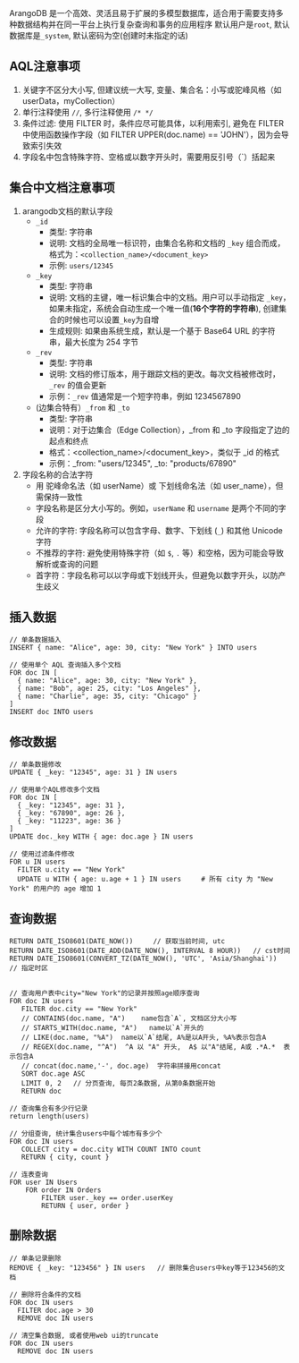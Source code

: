 ArangoDB 是一个高效、灵活且易于扩展的多模型数据库，适合用于需要支持多种数据结构并在同一平台上执行复杂查询和事务的应用程序
默认用户是`root`, 默认数据库是`_system`, 默认密码为空(创建时未指定的话)

## AQL注意事项
1. 关键字不区分大小写, 但建议统一大写, 变量、集合名：小写或驼峰风格（如 userData，myCollection）
2. 单行注释使用 `//`, 多行注释使用 `/* */`
3. 条件过滤: 使用 FILTER 时，条件应尽可能具体，以利用索引, 避免在 FILTER 中使用函数操作字段（如 FILTER UPPER(doc.name) == 'JOHN'），因为会导致索引失效
4. 字段名中包含特殊字符、空格或以数字开头时，需要用反引号（`）括起来

## 集合中文档注意事项
1. arangodb文档的默认字段
   - `_id`
     - 类型: 字符串
     - 说明: 文档的全局唯一标识符，由集合名称和文档的 `_key` 组合而成，格式为：`<collection_name>/<document_key>`
     - 示例: `users/12345`
   - `_key`
     - 类型: 字符串
     - 说明: 文档的主键，唯一标识集合中的文档。用户可以手动指定 `_key`，如果未指定，系统会自动生成一个唯一值(**16个字符的字符串**), 创建集合的时候也可以设置`_key`为自增
     - 生成规则: 如果由系统生成，默认是一个基于 Base64 URL 的字符串，最大长度为 254 字节
   - `_rev`
     - 类型: 字符串
     - 说明: 文档的修订版本，用于跟踪文档的更改。每次文档被修改时，`_rev` 的值会更新
     - 示例：`_rev` 值通常是一个短字符串，例如 1234567890
   - (边集合特有）`_from` 和 `_to`
     - 类型: 字符串
     - 说明：对于边集合（Edge Collection），_from 和 _to 字段指定了边的起点和终点
     - 格式：<collection_name>/<document_key>，类似于 _id 的格式
     - 示例：_from: "users/12345", _to: "products/67890"
2. 字段名称的合法字符
   - 用 驼峰命名法（如 userName）或 下划线命名法（如 user_name），但需保持一致性
   - 字段名称是区分大小写的。例如，`userName` 和 `username` 是两个不同的字段
   - 允许的字符: 字段名称可以包含字母、数字、下划线 (`_`) 和其他 Unicode 字符
   - 不推荐的字符: 避免使用特殊字符（如 `$`, `.` 等）和空格，因为可能会导致解析或查询的问题
   - 首字符：字段名称可以以字母或下划线开头，但避免以数字开头，以防产生歧义


## 插入数据
```aql
// 单条数据插入
INSERT { name: "Alice", age: 30, city: "New York" } INTO users

// 使用单个 AQL 查询插入多个文档
FOR doc IN [
  { name: "Alice", age: 30, city: "New York" },
  { name: "Bob", age: 25, city: "Los Angeles" },
  { name: "Charlie", age: 35, city: "Chicago" }
]
INSERT doc INTO users
```

## 修改数据
```aql
// 单条数据修改
UPDATE { _key: "12345", age: 31 } IN users

// 使用单个AQL修改多个文档
FOR doc IN [
  { _key: "12345", age: 31 },
  { _key: "67890", age: 26 },
  { _key: "11223", age: 36 }
]
UPDATE doc._key WITH { age: doc.age } IN users

// 使用过滤条件修改
FOR u IN users
  FILTER u.city == "New York"
  UPDATE u WITH { age: u.age + 1 } IN users     # 所有 city 为 "New York" 的用户的 age 增加 1
```

## 查询数据
```aql
RETURN DATE_ISO8601(DATE_NOW())     // 获取当前时间, utc
RETURN DATE_ISO8601(DATE_ADD(DATE_NOW(), INTERVAL 8 HOUR))   // cst时间
RETURN DATE_ISO8601(CONVERT_TZ(DATE_NOW(), 'UTC', 'Asia/Shanghai'))    // 指定时区


// 查询用户表中city="New York"的记录并按照age顺序查询
FOR doc IN users
   FILTER doc.city == "New York"
   // CONTAINS(doc.name, "A")    name包含`A`, 文档区分大小写
   // STARTS_WITH(doc.name, "A")   name以`A`开头的
   // LIKE(doc.name, "%A")  name以`A`结尾, A%是以A开头, %A%表示包含A
   // REGEX(doc.name, "^A")  ^A 以 "A" 开头,  A$ 以"A"结尾, A或 .*A.*  表示包含A
   // concat(doc.name,'-', doc.age)  字符串拼接用concat
   SORT doc.age ASC
   LIMIT 0, 2   // 分页查询, 每页2条数据, 从第0条数据开始
   RETURN doc

// 查询集合有多少行记录
return length(users)

// 分组查询, 统计集合users中每个城市有多少个
FOR doc IN users
   COLLECT city = doc.city WITH COUNT INTO count
   RETURN { city, count }

// 连表查询
FOR user IN Users
    FOR order IN Orders
        FILTER user._key == order.userKey
        RETURN { user, order }
```

## 删除数据
```aql
// 单条记录删除
REMOVE { _key: "123456" } IN users   // 删除集合users中key等于123456的文档

// 删除符合条件的文档
FOR doc IN users
  FILTER doc.age > 30
  REMOVE doc IN users

// 清空集合数据, 或者使用web ui的truncate
FOR doc IN users
  REMOVE doc IN users

```
